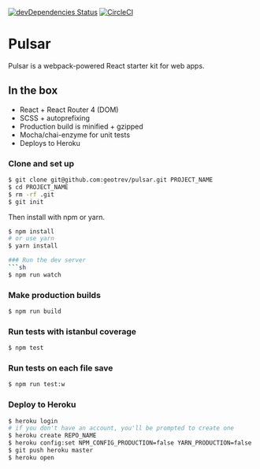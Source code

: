 [![devDependencies Status](https://david-dm.org/geotrev/pulsar/dev-status.svg)](https://david-dm.org/geotrev/pulsar) [![CircleCI](https://circleci.com/gh/geotrev/pulsar/tree/master.svg?style=svg)](https://circleci.com/gh/geotrev/pulsar/tree/master)

# Pulsar
Pulsar is a webpack-powered React starter kit for web apps.

## In the box
- React + React Router 4 (DOM)
- SCSS + autoprefixing
- Production build is minified + gzipped
- Mocha/chai-enzyme for unit tests
- Deploys to Heroku

### Clone and set up
```sh
$ git clone git@github.com:geotrev/pulsar.git PROJECT_NAME
$ cd PROJECT_NAME
$ rm -rf .git
$ git init
```

Then install with npm or yarn.
```sh
$ npm install
# or use yarn
$ yarn install

### Run the dev server
```sh
$ npm run watch
```

### Make production builds
```sh
$ npm run build
```

### Run tests with istanbul coverage
```sh
$ npm test
```

### Run tests on each file save
```sh
$ npm run test:w
```

### Deploy to Heroku
```sh
$ heroku login
# if you don't have an account, you'll be prompted to create one
$ heroku create REPO_NAME
$ heroku config:set NPM_CONFIG_PRODUCTION=false YARN_PRODUCTION=false
$ git push heroku master
$ heroku open
```
